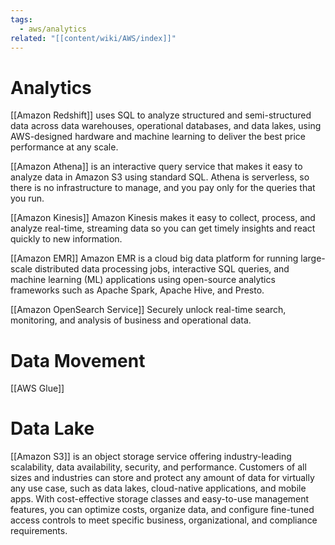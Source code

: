 ```yaml
---
tags:
  - aws/analytics
related: "[[content/wiki/AWS/index]]"
---
```

# Analytics

[[Amazon Redshift]] uses SQL to analyze structured and semi-structured data across data warehouses, operational databases, and data lakes, using AWS-designed hardware and machine learning to deliver the best price performance at any scale.

[[Amazon Athena]] is an interactive query service that makes it easy to analyze data in Amazon S3 using standard SQL. Athena is serverless, so there is no infrastructure to manage, and you pay only for the queries that you run.

[[Amazon Kinesis]]
Amazon Kinesis makes it easy to collect, process, and analyze real-time, streaming data so you can get timely insights and react quickly to new information.

[[Amazon EMR]]
Amazon EMR is a cloud big data platform for running large-scale distributed data processing jobs, interactive SQL queries, and machine learning (ML) applications using open-source analytics frameworks such as Apache Spark, Apache Hive, and Presto.

[[Amazon OpenSearch Service]]
Securely unlock real-time search, monitoring, and analysis of business and operational data.

# Data Movement

[[AWS Glue]]

# Data Lake

[[Amazon S3]] is an object storage service offering industry-leading scalability, data availability, security, and performance. Customers of all sizes and industries can store and protect any amount of data for virtually any use case, such as data lakes, cloud-native applications, and mobile apps. With cost-effective storage classes and easy-to-use management features, you can optimize costs, organize data, and configure fine-tuned access controls to meet specific business, organizational, and compliance requirements.